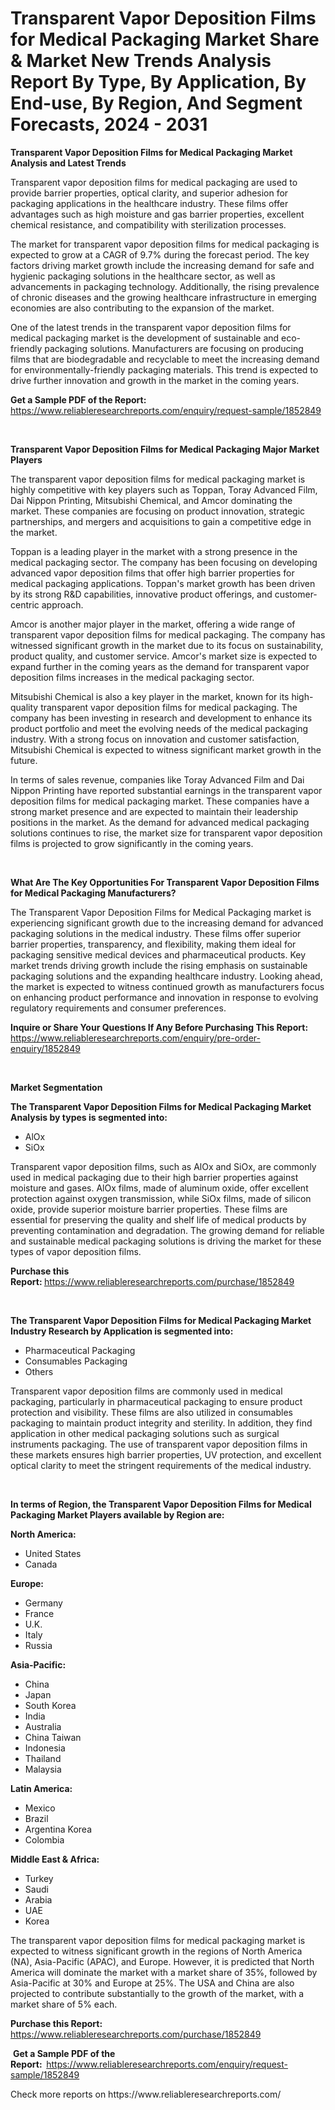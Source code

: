 <p><h1>Transparent Vapor Deposition Films for Medical Packaging Market Share & Market New Trends Analysis Report By Type, By Application, By End-use, By Region, And Segment Forecasts, 2024 - 2031</h1></p><p><strong>Transparent Vapor Deposition Films for Medical Packaging Market Analysis and Latest Trends</strong></p>
<p><p>Transparent vapor deposition films for medical packaging are used to provide barrier properties, optical clarity, and superior adhesion for packaging applications in the healthcare industry. These films offer advantages such as high moisture and gas barrier properties, excellent chemical resistance, and compatibility with sterilization processes.</p><p>The market for transparent vapor deposition films for medical packaging is expected to grow at a CAGR of 9.7% during the forecast period. The key factors driving market growth include the increasing demand for safe and hygienic packaging solutions in the healthcare sector, as well as advancements in packaging technology. Additionally, the rising prevalence of chronic diseases and the growing healthcare infrastructure in emerging economies are also contributing to the expansion of the market.</p><p>One of the latest trends in the transparent vapor deposition films for medical packaging market is the development of sustainable and eco-friendly packaging solutions. Manufacturers are focusing on producing films that are biodegradable and recyclable to meet the increasing demand for environmentally-friendly packaging materials. This trend is expected to drive further innovation and growth in the market in the coming years.</p></p>
<p><strong>Get a Sample PDF of the Report:&nbsp;</strong> <a href="https://www.reliableresearchreports.com/enquiry/request-sample/1852849">https://www.reliableresearchreports.com/enquiry/request-sample/1852849</a></p>
<p>&nbsp;</p>
<p><strong>Transparent Vapor Deposition Films for Medical Packaging Major Market Players</strong></p>
<p><p>The transparent vapor deposition films for medical packaging market is highly competitive with key players such as Toppan, Toray Advanced Film, Dai Nippon Printing, Mitsubishi Chemical, and Amcor dominating the market. These companies are focusing on product innovation, strategic partnerships, and mergers and acquisitions to gain a competitive edge in the market.</p><p>Toppan is a leading player in the market with a strong presence in the medical packaging sector. The company has been focusing on developing advanced vapor deposition films that offer high barrier properties for medical packaging applications. Toppan's market growth has been driven by its strong R&D capabilities, innovative product offerings, and customer-centric approach.</p><p>Amcor is another major player in the market, offering a wide range of transparent vapor deposition films for medical packaging. The company has witnessed significant growth in the market due to its focus on sustainability, product quality, and customer service. Amcor's market size is expected to expand further in the coming years as the demand for transparent vapor deposition films increases in the medical packaging sector.</p><p>Mitsubishi Chemical is also a key player in the market, known for its high-quality transparent vapor deposition films for medical packaging. The company has been investing in research and development to enhance its product portfolio and meet the evolving needs of the medical packaging industry. With a strong focus on innovation and customer satisfaction, Mitsubishi Chemical is expected to witness significant market growth in the future.</p><p>In terms of sales revenue, companies like Toray Advanced Film and Dai Nippon Printing have reported substantial earnings in the transparent vapor deposition films for medical packaging market. These companies have a strong market presence and are expected to maintain their leadership positions in the market. As the demand for advanced medical packaging solutions continues to rise, the market size for transparent vapor deposition films is projected to grow significantly in the coming years.</p></p>
<p>&nbsp;</p>
<p><strong>What Are The Key Opportunities For Transparent Vapor Deposition Films for Medical Packaging Manufacturers?</strong></p>
<p><p>The Transparent Vapor Deposition Films for Medical Packaging market is experiencing significant growth due to the increasing demand for advanced packaging solutions in the medical industry. These films offer superior barrier properties, transparency, and flexibility, making them ideal for packaging sensitive medical devices and pharmaceutical products. Key market trends driving growth include the rising emphasis on sustainable packaging solutions and the expanding healthcare industry. Looking ahead, the market is expected to witness continued growth as manufacturers focus on enhancing product performance and innovation in response to evolving regulatory requirements and consumer preferences.</p></p>
<p><strong>Inquire or Share Your Questions If Any Before Purchasing This Report:</strong> <a href="https://www.reliableresearchreports.com/enquiry/pre-order-enquiry/1852849">https://www.reliableresearchreports.com/enquiry/pre-order-enquiry/1852849</a></p>
<p>&nbsp;</p>
<p><strong>Market Segmentation</strong></p>
<p><strong>The Transparent Vapor Deposition Films for Medical Packaging Market Analysis by types is segmented into:</strong></p>
<p><ul><li>AlOx</li><li>SiOx</li></ul></p>
<p><p>Transparent vapor deposition films, such as AlOx and SiOx, are commonly used in medical packaging due to their high barrier properties against moisture and gases. AlOx films, made of aluminum oxide, offer excellent protection against oxygen transmission, while SiOx films, made of silicon oxide, provide superior moisture barrier properties. These films are essential for preserving the quality and shelf life of medical products by preventing contamination and degradation. The growing demand for reliable and sustainable medical packaging solutions is driving the market for these types of vapor deposition films.</p></p>
<p><strong>Purchase this Report:&nbsp;</strong><a href="https://www.reliableresearchreports.com/purchase/1852849">https://www.reliableresearchreports.com/purchase/1852849</a></p>
<p>&nbsp;</p>
<p><strong>The Transparent Vapor Deposition Films for Medical Packaging Market Industry Research by Application is segmented into:</strong></p>
<p><ul><li>Pharmaceutical Packaging</li><li>Consumables Packaging</li><li>Others</li></ul></p>
<p><p>Transparent vapor deposition films are commonly used in medical packaging, particularly in pharmaceutical packaging to ensure product protection and visibility. These films are also utilized in consumables packaging to maintain product integrity and sterility. In addition, they find application in other medical packaging solutions such as surgical instruments packaging. The use of transparent vapor deposition films in these markets ensures high barrier properties, UV protection, and excellent optical clarity to meet the stringent requirements of the medical industry.</p></p>
<p>&nbsp;</p>
<p><strong>In terms of Region, the Transparent Vapor Deposition Films for Medical Packaging Market Players available by Region are:</strong></p>
<p>
    <p> <strong> North America: </strong>
        <ul>
            <li>United States</li>
            <li>Canada</li>
        </ul>
        </p> 
    <p> <strong> Europe: </strong>
        <ul>
            <li>Germany</li>
            <li>France</li>
            <li>U.K.</li>
            <li>Italy</li>
            <li>Russia</li>
        </ul>
        </p> 
    <p> <strong> Asia-Pacific: </strong>
        <ul>
            <li>China</li>
            <li>Japan</li>
            <li>South Korea</li>
            <li>India</li>
            <li>Australia</li>
            <li>China Taiwan</li>
            <li>Indonesia</li>
            <li>Thailand</li>
            <li>Malaysia</li>
        </ul>
        </p> 
    <p> <strong> Latin America: </strong>
        <ul>
            <li>Mexico</li>
            <li>Brazil</li>
            <li>Argentina Korea</li>
            <li>Colombia</li>
        </ul>
        </p> 
    <p> <strong> Middle East & Africa: </strong>
        <ul>
            <li>Turkey</li>
            <li>Saudi</li>
            <li>Arabia</li>
            <li>UAE</li>
            <li>Korea</li>
        </ul>
    </p>
    </p>
<p><p>The transparent vapor deposition films for medical packaging market is expected to witness significant growth in the regions of North America (NA), Asia-Pacific (APAC), and Europe. However, it is predicted that North America will dominate the market with a market share of 35%, followed by Asia-Pacific at 30% and Europe at 25%. The USA and China are also projected to contribute substantially to the growth of the market, with a market share of 5% each.</p></p>
<p><strong>Purchase this Report: </strong><a href="https://www.reliableresearchreports.com/purchase/1852849">https://www.reliableresearchreports.com/purchase/1852849</a></p>
<p>&nbsp;<strong>Get a Sample PDF of the Report:&nbsp;&nbsp;</strong><a href="https://www.reliableresearchreports.com/enquiry/request-sample/1852849">https://www.reliableresearchreports.com/enquiry/request-sample/1852849</a></p>
<p><strong></strong></p>
<p>Check more reports on https://www.reliableresearchreports.com/</p>